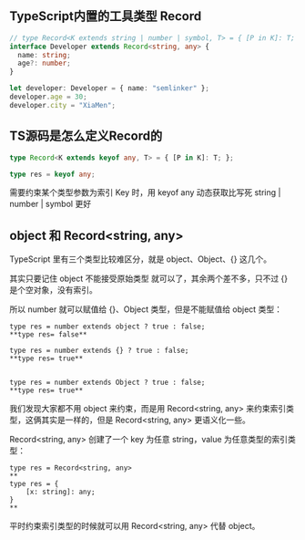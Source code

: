 ## TypeScript内置的工具类型 Record

```TypeScript
// type Record<K extends string | number | symbol, T> = { [P in K]: T; }
interface Developer extends Record<string, any> {
  name: string;
  age?: number;
}

let developer: Developer = { name: "semlinker" };
developer.age = 30;
developer.city = "XiaMen";
```

## TS源码是怎么定义Record的

```ts
type Record<K extends keyof any, T> = { [P in K]: T; };
```

```ts
type res = keyof any;
```

需要约束某个类型参数为索引 Key 时，用 keyof any 动态获取比写死 string | number | symbol 更好

## object 和 Record<string, any>

TypeScript 里有三个类型比较难区分，就是 object、Object、{} 这几个。

其实只要记住 object 不能接受原始类型 就可以了，其余两个差不多，只不过 {} 是个空对象，没有索引。

所以 number 就可以赋值给 {}、Object 类型，但是不能赋值给 object 类型：

```TS
type res = number extends object ? true : false;
**type res= false**

type res = number extends {} ? true : false;
**type res= true**


type res = number extends Object ? true : false;
**type res= true**

```

我们发现大家都不用 object 来约束，而是用 Record<string, any> 来约束索引类型，这俩其实是一样的，但是 Record<string, any> 更语义化一些。

Record<string, any> 创建了一个 key 为任意 string，value 为任意类型的索引类型：

```TS
type res = Record<string, any>
**
type res = {
    [x: string]: any;
}
**
```

平时约束索引类型的时候就可以用 Record<string, any> 代替 object。

